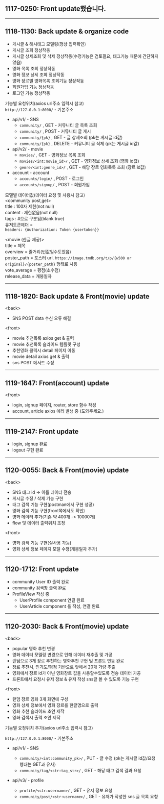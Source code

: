 ## 1117-0250: Front update했습니다.  

---

## 1118-1130: Back update & organize code
- 게시글 & 해시태그 모델링(정상 입력확인)  
- 게시글 조회 정상작동  
- 게시글 상세조회 및 삭제 정상작동(수정기능은 검토필요, 태그기능 때문에 간단하지않음)  
- 영화 목록 조회 정상작동
- 영화 정보 상세 조회 정상작동
- 영화 장르별 영화목록 조회기능 정상작동
- 회원가입 기능 정상작동
- 로그인 기능 정상작동
  
기능별 요청위치(axios url주소 입력시 참고)  
`http://127.0.0.1:8000/` - 기본주소  
- api/v1/ - SNS  
  - `community/` , GET - 커뮤니티 글 목록 조회  
  - `community/` , POST - 커뮤니티 글 게시 
  - `community/{pk}` , GET - 글 상세조회 (pk는 게시글 id값)
  - `community/{pk}` , DELETE - 커뮤니티 글 삭제 (pk는 게시글 id값)
- api/v2/ - movie
  - `movies/` , GET - 영화정보 목록 조회 
  - `movies/<int:movie_id>/` , GET - 영화정보 상세 조회 (영화 id값)
  - `genre/<int:genre_id>/` , GET - 해당 장르 영화목록 조회 (장르 id값)       
- account - account
  - `accounts/login/` , POST - 로그인
  - `accounts/signup/` , POST - 회원가입     
    
  
모델별 데이터값(데이터 요청 및 사용시 참고)  
\<community post,get\>  
title : 100자 제한(not null)  
content : 제한없음(not null)   
tags : #으로 구분됨(blank true)  
유저토큰헤더 =  
`headers: {Authorization: Token {usertoken}}` 
  
\<movie (한글 제공)\>  
title = 제목  
overview = 줄거리(빈값일수도있음)  
poster_path = 포스터 url. `https://image.tmdb.org/t/p/{w500 or original}/{poster_path}` 형태로 사용  
vote_average = 평점(소수점)  
release_data = 개봉일자  

---

## 1118-1820: Back update & Front(movie) update  
  
\<back\>  
- SNS POST data 수신 오류 해결  
  
\<front\>  
- movie 추천목록 axios get & 출력  
- movie 추천목록 슬라이드 템플릿 구성  
- 추천영화 클릭시 detail 페이지 이동  
- movie detail axios get & 출력  
- sns POST 메서드 수정  

---  
## 1119-1647: Front(account) update  
  
\<front\>  

- login, signup 페이지, router, store 함수 작성    
- account, article axios 에러 발생 중   (도와주세요.)   

---

## 1119-2147: Front update  
  - login, signup 완료  
  - logout 구현 완료  

---

## 1120-0055: Back & Front(movie) update

\<back\>

- SNS 태그 id -> 이름 데이터 전송
- 게시글 수정 / 삭제 기능 구현
- 태그 검색 기능 구현(postman에서 구현 성공)
- 영화 검색 기능 구현(front쪽에서도 확인)
- 영화 데이터 추가(기존 약 400개 -> 10000개)  
- flow 및 데이터 출력위치 조정  

\<front\>  

- 영화 검색 기능 구현(실사용 가능)  
- 영화 상세 정보 페이지 모델 수정(개봉일자 추가)  

---

## 1120-1712: Front update  
  - community User ID 출력 완료  
  - community 검색창 출력 완료  
  - ProfileView 작성 중  
    - UserProfile component 연결 완료  
    - UserArticle component 틀 작성, 연결 완료  

---

## 1120-2030: Back & Front(movie) update

\<back\>

- popular 영화 추천 변경
- 영화 데이터 모델링 변경으로 인해 데이터 재추출 및 가공
- 랜덤으로 3개 장르 추천하는 영화추천 구현 및 프론트 연동 완료
- 장르 추천시, 인기도/평점 기반으로 앞에서 20개 가량 추출
- 영화에서 장르 id가 아닌 영화장르 값을 사용할수있도록 전송 데이터 가공
- 프론트에서 요청시 유저 정보 & 유저 작성 sns글 볼 수 있도록 기능 구현

\<front\>

- 랜덤 장르 영화 3개 화면에 구성
- 영화 상세 정보에서 영화 장르를 한글명으로 출력
- 영화 추천 슬라이드 초안 제작
- 영화 검색시 출력 초안 제작

기능별 요청위치 추가(axios url주소 입력시 참고)    


`http://127.0.0.1:8000/` - 기본주소
- api/v1/ - SNS 
  - `community/<int:community_pk>/` , PUT - 글 수정 (pk는 게시글 id값/요청 형태는 GET과 유사)
  - `community/tag/<str:tag_str>/` , GET - 해당 태그 검색 결과 요청

- api/v3/ - profile  
  - `profile/<str:username>/` , GET - 유저 정보 요청
  - `community/post/<str:username>/` , GET - 유저가 작성한 sns 글 목록 요청